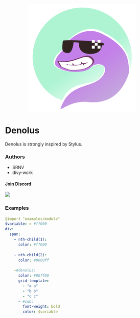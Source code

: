 <p align="center">
    <img src="/assets/denolus_official_logo.svg" width="350">
</p>

# Denolus

Denolus is strongly inspired by Stylus.

### Authors

* SRNV
* divy-work

#### Join Discord

[![](https://discordapp.com/api/guilds/715564894904123424/widget.png?style=banner2)](https://discord.gg/uqywa4W)

### Examples
```yaml
@import "examples/module"
$variable: = #ff000
div:
  span:
    ~ nth-child(1):
      color: #ff000

    ~ nth-child(2):
      color: #0000ff

    ~#denolus:
      color: #00ff00
      grid-template:
        - "a a"
        - "b b"
        - "c c"
      ~ #sub:
        font-weight: bold
        color: $variable
```
